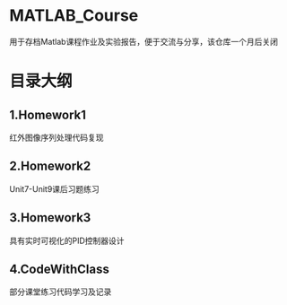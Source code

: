 # MATLAB_Course
用于存档Matlab课程作业及实验报告，便于交流与分享，该仓库一个月后关闭

# 目录大纲
## 1.Homework1
红外图像序列处理代码复现
## 2.Homework2
Unit7-Unit9课后习题练习
## 3.Homework3
具有实时可视化的PID控制器设计
## 4.CodeWithClass
部分课堂练习代码学习及记录
